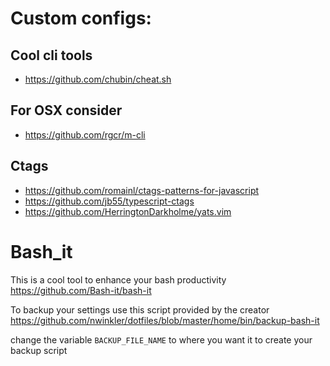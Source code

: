 
# Custom configs:

## Cool cli tools
 - https://github.com/chubin/cheat.sh

## For OSX consider
 - https://github.com/rgcr/m-cli

## Ctags
 - https://github.com/romainl/ctags-patterns-for-javascript
 - https://github.com/jb55/typescript-ctags
 - https://github.com/HerringtonDarkholme/yats.vim

# Bash_it

This is a cool tool to enhance your bash productivity
https://github.com/Bash-it/bash-it

To backup your settings use this script provided by the creator 
https://github.com/nwinkler/dotfiles/blob/master/home/bin/backup-bash-it

change the variable `BACKUP_FILE_NAME` to where you want it to create your backup script
